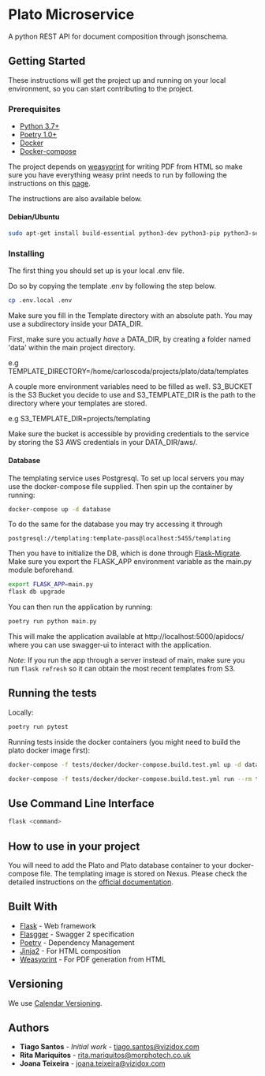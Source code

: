 # Plato Microservice

A python REST API for document composition through jsonschema. 

## Getting Started

These instructions will get the project up and running on your local environment, so you can start contributing to the project.
### Prerequisites

* [Python 3.7+](https://www.python.org/)
* [Poetry 1.0+](https://python-poetry.org/)
* [Docker](https://docker.com)
* [Docker-compose](https://docs.docker.com/compose/)

The project depends on [weasyprint](https://weasyprint.org/) for writing PDF from HTML so make sure you have everything
 weasy print needs to run by following the instructions on this [page](https://weasyprint.readthedocs.io/en/latest/install.html#linux). 
 
The instructions are also available below.
 
#### Debian/Ubuntu


```bash
sudo apt-get install build-essential python3-dev python3-pip python3-setuptools python3-wheel python3-cffi libcairo2 libpango-1.0-0 libpangocairo-1.0-0 libgdk-pixbuf2.0-0 libffi-dev shared-mime-info
```

### Installing

The first thing you should set up is your local .env file.

Do so by copying the template .env by following the step below.

```bash
cp .env.local .env
```

Make sure you fill in the Template directory with an absolute path.
You may use a subdirectory inside your DATA_DIR.

First, make sure you actually *have* a DATA_DIR, by creating a folder named 'data' within the main project directory.

e.g TEMPLATE_DIRECTORY=/home/carloscoda/projects/plato/data/templates

A couple more environment variables need to be filled as well. 
S3_BUCKET is the S3 Bucket you decide to use and S3_TEMPLATE_DIR is the path to 
the directory where your templates are stored.

e.g S3_TEMPLATE_DIR=projects/templating

Make sure the bucket is accessible by providing credentials to the service by
 storing the S3 AWS credentials in your DATA_DIR/aws/.  

#### Database
The templating service uses Postgresql.
To set up local servers you may use the docker-compose file supplied. Then spin up the container by running:

```bash
docker-compose up -d database
```

To do the same for the database you may try accessing it through 
```
postgresql://templating:template-pass@localhost:5455/templating
```

Then you have to initialize the DB, which is done through [Flask-Migrate](https://flask-migrate.readthedocs.io/en/latest/).
Make sure you export the FLASK_APP environment variable as the main.py module beforehand.
```bash
export FLASK_APP=main.py
flask db upgrade
```

You can then run the application by running:
```bash
poetry run python main.py
```

This will make the application available at http://localhost:5000/apidocs/ 
where you can use swagger-ui to interact with the application. 

*Note*: If you run the app through a server instead of main, make sure you run `flask refresh`
so it can obtain the most recent templates from S3.  

## Running the tests
Locally:
```bash
poetry run pytest
```

Running tests inside the docker containers (you might need to build the plato docker image first):
```bash
docker-compose -f tests/docker/docker-compose.build.test.yml up -d database

docker-compose -f tests/docker/docker-compose.build.test.yml run --rm test-plato pytest --cov=micro_templating
```


## Use Command Line Interface

```bash
flask <command>
```

## How to use in your project

You will need to add the Plato and Plato database container to your docker-compose file. The templating image is stored on Nexus.
Please check the detailed instructions on the [official documentation](https://plato.vizidox.com).


## Built With

* [Flask](https://palletsprojects.com/p/flask/) - Web framework
* [Flasgger](https://github.com/flasgger/flasgger) - Swagger 2 specification
* [Poetry](https://python-poetry.org/) - Dependency Management
* [Jinja2](https://palletsprojects.com/p/jinja/) - For HTML composition
* [Weasyprint](https://weasyprint.org/) - For PDF generation from HTML

## Versioning

We use [Calendar Versioning](https://calver.org/).

## Authors

* **Tiago Santos** - *Initial work* - tiago.santos@vizidox.com
* **Rita Mariquitos** - rita.mariquitos@morphotech.co.uk
* **Joana Teixeira** - joana.teixeira@vizidox.com
